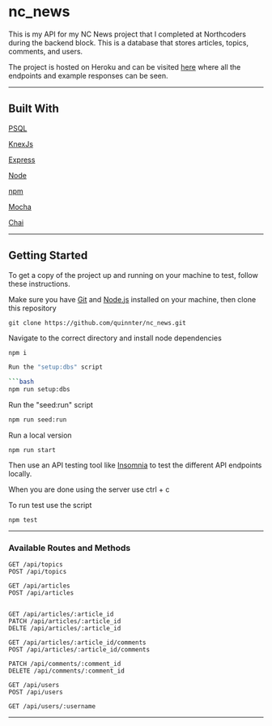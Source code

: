 # nc_news

This is my API for my NC News project that I completed at Northcoders during the backend block. This is a database that stores articles, topics, comments, and users. 

The project is hosted on Heroku and can be visited [here](https://lauraq-nc-news.herokuapp.com/api) where all the endpoints and example responses can be seen.

---

## Built With
[PSQL](https://www.postgresql.org/docs/9.2/app-psql.html)

[KnexJs](https://knexjs.org/)

[Express](https://expressjs.com/)

[Node](https://nodejs.org/en/)

[npm](https://www.npmjs.com/get-npm)

[Mocha](https://mochajs.org/)

[Chai](https://www.chaijs.com/)

---

## Getting Started

To get a copy of the project up and running on your machine to test, follow these instructions.

Make sure you have [Git](https://git-scm.com/) and [Node.js](https://nodejs.org/en/) installed on your machine, then clone this repository

```
git clone https://github.com/quinnter/nc_news.git
```

Navigate to the correct directory and install node dependencies

```bash
npm i

Run the "setup:dbs" script

```bash
npm run setup:dbs
```

Run the "seed:run" script

```bash
npm run seed:run
```

Run a local version

```
npm run start
```

Then use an API testing tool like [Insomnia](https://support.insomnia.rest/) to test the different API endpoints locally.

When you are done using the server use ctrl + c

To run test use the script

```
npm test
```

---

### Available Routes and Methods

```http
GET /api/topics
POST /api/topics

GET /api/articles
POST /api/articles


GET /api/articles/:article_id
PATCH /api/articles/:article_id
DELTE /api/articles/:article_id

GET /api/articles/:article_id/comments
POST /api/articles/:article_id/comments

PATCH /api/comments/:comment_id
DELETE /api/comments/:comment_id

GET /api/users
POST /api/users

GET /api/users/:username

```

---


